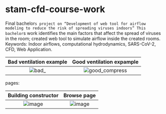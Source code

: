 # stam-cfd-course-work

Final bachelor`s project on “Development of web tool for airflow modeling to reduce the risk of spreading viruses indoors”
This bachelor`s work identifies the main factors that affect the spread of viruses in the room; created web tool to simulate airflow inside the created rooms.
Keywords: Indoor airflows, computational hydrodynamics, SARS-CoV-2, CFD, Web Application.

Bad ventilation example    |  Good ventilation expample
:-------------------------:|:-------------------------:
![bad_](https://user-images.githubusercontent.com/26699314/172219751-56832758-11d0-48f7-8c5c-e44e8da26595.gif)  |  ![good_compress](https://user-images.githubusercontent.com/26699314/172220360-18dd5c6f-633b-44cc-9589-b51f2944b2d3.gif)



pages: 

Building constructor    |  Browse page
:-------------------------:|:-------------------------:
![image](https://user-images.githubusercontent.com/26699314/172220124-0fcd9cbd-611e-4f6f-b288-a631bafcc1b7.png) | ![image](https://user-images.githubusercontent.com/26699314/172220141-49b09ddf-1ad6-422b-b97f-3520c2c2f26a.png)





